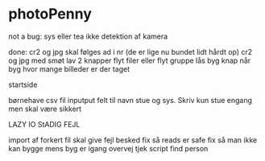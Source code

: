 # photoPenny






not a bug:
sys eller tea
ikke detektion af kamera



done:
cr2 og jpg skal følges ad i nr (de er lige nu bundet lidt hårdt op)
cr2 og jpg med smøt
lav 2 knapper flyt filer eller flyt gruppe 
lås byg knap når byg
hvor mange billeder er der taget





startside

børnehave csv fil
inputput felt til navn stue og sys. Skriv kun stue engang men skal være sikkert

LAZY IO StADIG FEJL







import af forkert fil skal give fejl besked
fix så reads er safe
fix så man ikke kan bygge mens byg er igang
overvej tjek script
find person
